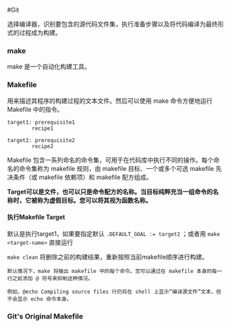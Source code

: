 #Git 

选择编译器，识别要包含的源代码文件集，执行准备步骤以及将代码编译为最终形式的过程成为构建。


### make
make 是一个自动化构建工具。

### Makefile
用来描述其程序的构建过程的文本文件。然后可以使用 make 命令方便地运行 Makefile 中的指令。

```make
target1: prerequisite1
        recipe1

target2: prerequisite2
        recipe2

```

Makefile 包含一系列命名的命令集，可用于在代码库中执行不同的操作。每个命名的命令集称为 makefile 规则，由 makefile 目标、一个或多个可选 makefile 先决条件（或 makefile 依赖项）和 makefile 配方组成。

**Target可以是文件，也可以只是命令配方的名称。当目标纯粹充当一组命令的名称时，它被称为虚假目标。您可以将其视为函数名称。**

#### 执行Makefile Target
默认是执行target1，如果要指定默认 `.DEFAULT_GOAL := target2`  ；或者用 `make <target-name>` 直接运行

`make clean` 将删除之前的构建结果，重新按照当前makefile顺序进行构建。

```ad-info
默认情况下，make 将输出 makefile 中的每个命令。您可以通过在 makefile 本身的每一行之前添加 @ 符号来抑制这种情况。

例如，@echo Compiling source files 行仍将在 shell 上显示“编译源文件”文本，但不会显示 echo 命令本身。
```


### **Git's Original Makefile**














